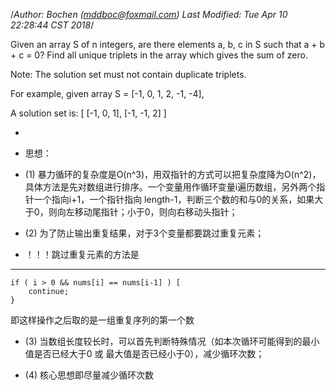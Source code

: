 /*Author: Bochen (mddboc@foxmail.com)
Last Modified: Tue Apr 10 22:28:44 CST 2018*/

Given an array S of n integers, are there elements a, b, c in S such that a + b + c = 0? Find all unique triplets in the array which gives the sum of zero.

Note: The solution set must not contain duplicate triplets.

For example, given array S = [-1, 0, 1, 2, -1, -4],

A solution set is:
 [
  [-1, 0, 1],
  [-1, -1, 2]
  ]


 
* 
* 思想：

* (1) 暴力循环的复杂度是O(n^3)，用双指针的方式可以把复杂度降为O(n^2)，具体方法是先对数组进行排序。一个变量用作循环变量i遍历数组，另外两个指针一个指向i+1，一个指针指向 length-1，判断三个数的和与0的关系，如果大于0，则向左移动尾指针；小于0，则向右移动头指针；

* (2) 为了防止输出重复结果，对于3个变量都要跳过重复元素；

* ！！！跳过重复元素的方法是

----
    if ( i > 0 && nums[i] == nums[i-1] ) [
        continue;
    }
即这样操作之后取的是一组重复序列的第一个数

* (3) 当数组长度较长时，可以首先判断特殊情况（如本次循环可能得到的最小值是否已经大于0 或 最大值是否已经小于0），减少循环次数；

* (4) 核心思想即尽量减少循环次数